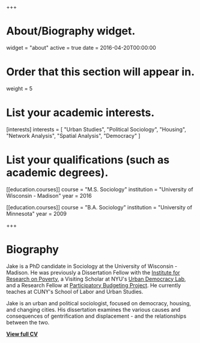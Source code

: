 +++
# About/Biography widget.
widget = "about"
active = true
date = 2016-04-20T00:00:00

# Order that this section will appear in.
weight = 5

# List your academic interests.
[interests]
  interests = [
    "Urban Studies",
    "Political Sociology",
    "Housing",
    "Network Analysis",
    "Spatial Analysis",
    "Democracy"
  ]

# List your qualifications (such as academic degrees).

[[education.courses]]
  course = "M.S. Sociology"
  institution = "University of Wisconsin - Madison"
  year = 2016

[[education.courses]]
  course = "B.A. Sociology"
  institution = "University of Minnesota"
  year = 2009
 
+++

# Biography

Jake is a PhD candidate in Sociology at the University of Wisconsin - Madison. He was previously a Dissertation Fellow with the [Institute for Research on Poverty](https://www.irp.wisc.edu/training/ph-d-student-research-fellowships/), a Visiting Scholar at NYU's [Urban Democracy Lab](http://urbandemos.nyu.edu/), and a Research Fellow at [Participatory Budgeting Project](http://participatorybudgeting.org/). He currently teaches at CUNY's School of Labor and Urban Studies.

Jake is an urban and political sociologist, focused on democracy, housing, and changing cities. His dissertation examines the various causes and consequences of gentrification and displacement - and the relationships between the two.

**[View full CV](/files/CarlsonCV.pdf)**